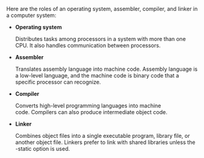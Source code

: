 Here are the roles of an operating system, assembler, compiler, and linker in a computer system:

- **Operating system**
    
    Distributes tasks among processors in a system with more than one CPU. It also handles communication between processors. 
    
- **Assembler**
    
    Translates assembly language into machine code. Assembly language is a low-level language, and the machine code is binary code that a specific processor can recognize. 
    
- **Compiler**
    
    Converts high-level programming languages into machine code. Compilers can also produce intermediate object code. 
    
- **Linker**
    
    Combines object files into a single executable program, library file, or another object file. Linkers prefer to link with shared libraries unless the -static option is used.